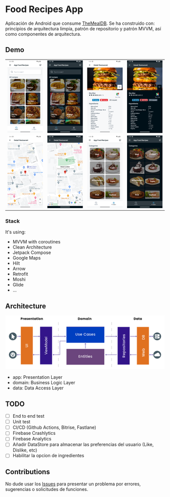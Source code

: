 # Food Recipes App
Aplicación de Android que consume [TheMealDB](https://www.themealdb.com/).
Se ha construido con:
principios de arquitectura limpia, patrón de repositorio y patrón MVVM, así como componentes de arquitectura.

## Demo
<table>
    <tr>
        <td> <img src="media/screenshot1.png"  width="150"></td>
        <td> <img src="media/screenshot1_dark.png" alt="Main screen" width="150"></td>
        <td> <img src="media/screenshot2.png"  width="150"></td>
        <td> <img src="media/screenshot2_dark.png" alt="Main screen" width="150"></td>
    </tr> 
    <tr>
       <td> <img src="media/screenshot3.png"  width="150"></td>
        <td> <img src="media/screenshot3_dark.png" alt="Main screen" width="150"></td>
        <td> <img src="media/screenshot4.png"  width="150"></td>
        <td> <img src="media/screenshot4_dark.png" alt="Main screen" width="150"></td>
    </tr> 
</table>

### Stack

It's using:

- MVVM with coroutines
- Clean Architecture
- Jetpack Compose
- Google Maps
- Hilt
- Arrow
- Retrofit
- Moshi
- Glide
- ...


## Architecture

<img src="media/clean.png">

- app: Presentation Layer
- domain: Business Logic Layer
- data: Data Access Layer

## TODO
- [ ] End to end test
- [ ] Unit test
- [ ] CI/CD (Github Actions, Bitrise, Fastlane)
- [ ] Firebase Crashlytics
- [ ] Firebase Analytics
- [ ] Añadir DataStore para almacenar las preferencias del usuario (Like, Dislike, etc)
- [ ] Habilitar la opcion de ingredientes

## Contributions
No dude usar los [Issues](https://github.com/NearApps/FoodRecipesChallenge/issues) para presentar un problema por errores, sugerencias o solicitudes de funciones.